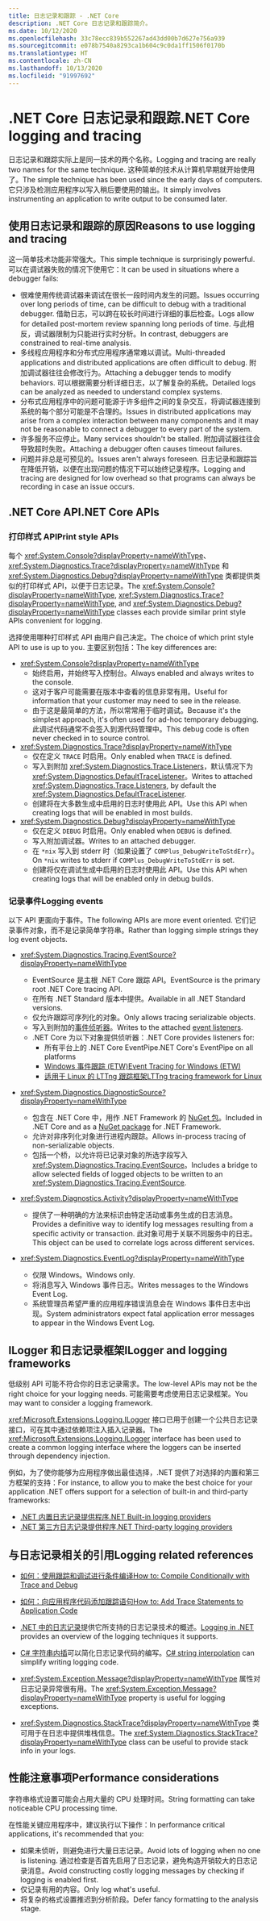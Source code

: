 ```yaml
---
title: 日志记录和跟踪 - .NET Core
description: .NET Core 日志记录和跟踪简介。
ms.date: 10/12/2020
ms.openlocfilehash: 33c78ecc839b552267ad43dd00b7d627e756a939
ms.sourcegitcommit: e078b7540a8293ca1b604c9c0da1ff1506f0170b
ms.translationtype: HT
ms.contentlocale: zh-CN
ms.lasthandoff: 10/13/2020
ms.locfileid: "91997692"
---
```

# <a name="net-core-logging-and-tracing"></a><span data-ttu-id="3a6a1-103">.NET Core 日志记录和跟踪</span><span class="sxs-lookup"><span data-stu-id="3a6a1-103">.NET Core logging and tracing</span></span>

<span data-ttu-id="3a6a1-104">日志记录和跟踪实际上是同一技术的两个名称。</span><span class="sxs-lookup"><span data-stu-id="3a6a1-104">Logging and tracing are really two names for the same technique.</span></span> <span data-ttu-id="3a6a1-105">这种简单的技术从计算机早期就开始使用了。</span><span class="sxs-lookup"><span data-stu-id="3a6a1-105">The simple technique has been used since the early days of computers.</span></span> <span data-ttu-id="3a6a1-106">它只涉及检测应用程序以写入稍后要使用的输出。</span><span class="sxs-lookup"><span data-stu-id="3a6a1-106">It simply involves instrumenting an application to write output to be consumed later.</span></span>

## <a name="reasons-to-use-logging-and-tracing"></a><span data-ttu-id="3a6a1-107">使用日志记录和跟踪的原因</span><span class="sxs-lookup"><span data-stu-id="3a6a1-107">Reasons to use logging and tracing</span></span>

<span data-ttu-id="3a6a1-108">这一简单技术功能非常强大。</span><span class="sxs-lookup"><span data-stu-id="3a6a1-108">This simple technique is surprisingly powerful.</span></span> <span data-ttu-id="3a6a1-109">可以在调试器失败的情况下使用它：</span><span class="sxs-lookup"><span data-stu-id="3a6a1-109">It can be used in situations where a debugger fails:</span></span>

- <span data-ttu-id="3a6a1-110">很难使用传统调试器来调试在很长一段时间内发生的问题。</span><span class="sxs-lookup"><span data-stu-id="3a6a1-110">Issues occurring over long periods of time, can be difficult to debug with a traditional debugger.</span></span> <span data-ttu-id="3a6a1-111">借助日志，可以跨在较长时间进行详细的事后检查。</span><span class="sxs-lookup"><span data-stu-id="3a6a1-111">Logs allow for detailed post-mortem review spanning long periods of time.</span></span> <span data-ttu-id="3a6a1-112">与此相反，调试器限制为只能进行实时分析。</span><span class="sxs-lookup"><span data-stu-id="3a6a1-112">In contrast, debuggers are constrained to real-time analysis.</span></span>
- <span data-ttu-id="3a6a1-113">多线程应用程序和分布式应用程序通常难以调试。</span><span class="sxs-lookup"><span data-stu-id="3a6a1-113">Multi-threaded applications and distributed applications are often difficult to debug.</span></span>  <span data-ttu-id="3a6a1-114">附加调试器往往会修改行为。</span><span class="sxs-lookup"><span data-stu-id="3a6a1-114">Attaching a debugger tends to modify behaviors.</span></span> <span data-ttu-id="3a6a1-115">可以根据需要分析详细日志，以了解复杂的系统。</span><span class="sxs-lookup"><span data-stu-id="3a6a1-115">Detailed logs can be analyzed as needed to understand complex systems.</span></span>
- <span data-ttu-id="3a6a1-116">分布式应用程序中的问题可能源于许多组件之间的复杂交互，将调试器连接到系统的每个部分可能是不合理的。</span><span class="sxs-lookup"><span data-stu-id="3a6a1-116">Issues in distributed applications may arise from a complex interaction between many components and it may not be reasonable to connect a debugger to every part of the system.</span></span>
- <span data-ttu-id="3a6a1-117">许多服务不应停止。</span><span class="sxs-lookup"><span data-stu-id="3a6a1-117">Many services shouldn't be stalled.</span></span> <span data-ttu-id="3a6a1-118">附加调试器往往会导致超时失败。</span><span class="sxs-lookup"><span data-stu-id="3a6a1-118">Attaching a debugger often causes timeout failures.</span></span>
- <span data-ttu-id="3a6a1-119">问题并非总是可预见的。</span><span class="sxs-lookup"><span data-stu-id="3a6a1-119">Issues aren't always foreseen.</span></span> <span data-ttu-id="3a6a1-120">日志记录和跟踪旨在降低开销，以便在出现问题的情况下可以始终记录程序。</span><span class="sxs-lookup"><span data-stu-id="3a6a1-120">Logging and tracing are designed for low overhead so that programs can always be recording in case an issue occurs.</span></span>

## <a name="net-core-apis"></a><span data-ttu-id="3a6a1-121">.NET Core API</span><span class="sxs-lookup"><span data-stu-id="3a6a1-121">.NET Core APIs</span></span>

### <a name="print-style-apis"></a><span data-ttu-id="3a6a1-122">打印样式 API</span><span class="sxs-lookup"><span data-stu-id="3a6a1-122">Print style APIs</span></span>

<span data-ttu-id="3a6a1-123">每个 <xref:System.Console?displayProperty=nameWithType>、<xref:System.Diagnostics.Trace?displayProperty=nameWithType> 和 <xref:System.Diagnostics.Debug?displayProperty=nameWithType> 类都提供类似的打印样式 API，以便于日志记录。</span><span class="sxs-lookup"><span data-stu-id="3a6a1-123">The <xref:System.Console?displayProperty=nameWithType>, <xref:System.Diagnostics.Trace?displayProperty=nameWithType>, and <xref:System.Diagnostics.Debug?displayProperty=nameWithType> classes each provide similar print style APIs convenient for logging.</span></span>

<span data-ttu-id="3a6a1-124">选择使用哪种打印样式 API 由用户自己决定。</span><span class="sxs-lookup"><span data-stu-id="3a6a1-124">The choice of which print style API to use is up to you.</span></span> <span data-ttu-id="3a6a1-125">主要区别包括：</span><span class="sxs-lookup"><span data-stu-id="3a6a1-125">The key differences are:</span></span>

- <xref:System.Console?displayProperty=nameWithType>
  - <span data-ttu-id="3a6a1-126">始终启用，并始终写入控制台。</span><span class="sxs-lookup"><span data-stu-id="3a6a1-126">Always enabled and always writes to the console.</span></span>
  - <span data-ttu-id="3a6a1-127">这对于客户可能需要在版本中查看的信息非常有用。</span><span class="sxs-lookup"><span data-stu-id="3a6a1-127">Useful for information that your customer may need to see in the release.</span></span>
  - <span data-ttu-id="3a6a1-128">由于这是最简单的方法，所以常常用于临时调试。</span><span class="sxs-lookup"><span data-stu-id="3a6a1-128">Because it's the simplest approach, it's often used for ad-hoc temporary debugging.</span></span> <span data-ttu-id="3a6a1-129">此调试代码通常不会签入到源代码管理中。</span><span class="sxs-lookup"><span data-stu-id="3a6a1-129">This debug code is often never checked in to source control.</span></span>
- <xref:System.Diagnostics.Trace?displayProperty=nameWithType>
  - <span data-ttu-id="3a6a1-130">仅在定义 `TRACE` 时启用。</span><span class="sxs-lookup"><span data-stu-id="3a6a1-130">Only enabled when `TRACE` is defined.</span></span>
  - <span data-ttu-id="3a6a1-131">写入到附加 <xref:System.Diagnostics.Trace.Listeners>，默认情况下为 <xref:System.Diagnostics.DefaultTraceListener>。</span><span class="sxs-lookup"><span data-stu-id="3a6a1-131">Writes to attached <xref:System.Diagnostics.Trace.Listeners>, by default the <xref:System.Diagnostics.DefaultTraceListener>.</span></span>
  - <span data-ttu-id="3a6a1-132">创建将在大多数生成中启用的日志时使用此 API。</span><span class="sxs-lookup"><span data-stu-id="3a6a1-132">Use this API when creating logs that will be enabled in most builds.</span></span>
- <xref:System.Diagnostics.Debug?displayProperty=nameWithType>
  - <span data-ttu-id="3a6a1-133">仅在定义 `DEBUG` 时启用。</span><span class="sxs-lookup"><span data-stu-id="3a6a1-133">Only enabled when `DEBUG` is defined.</span></span>
  - <span data-ttu-id="3a6a1-134">写入附加调试器。</span><span class="sxs-lookup"><span data-stu-id="3a6a1-134">Writes to an attached debugger.</span></span>
  - <span data-ttu-id="3a6a1-135">在 `*nix` 写入到 stderr 时（如果设置了 `COMPlus_DebugWriteToStdErr`）。</span><span class="sxs-lookup"><span data-stu-id="3a6a1-135">On `*nix` writes to stderr if `COMPlus_DebugWriteToStdErr` is set.</span></span>
  - <span data-ttu-id="3a6a1-136">创建将仅在调试生成中启用的日志时使用此 API。</span><span class="sxs-lookup"><span data-stu-id="3a6a1-136">Use this API when creating logs that will be enabled only in debug builds.</span></span>

### <a name="logging-events"></a><span data-ttu-id="3a6a1-137">记录事件</span><span class="sxs-lookup"><span data-stu-id="3a6a1-137">Logging events</span></span>

<span data-ttu-id="3a6a1-138">以下 API 更面向于事件。</span><span class="sxs-lookup"><span data-stu-id="3a6a1-138">The following APIs are more event oriented.</span></span> <span data-ttu-id="3a6a1-139">它们记录事件对象，而不是记录简单字符串。</span><span class="sxs-lookup"><span data-stu-id="3a6a1-139">Rather than logging simple strings they log event objects.</span></span>

- <xref:System.Diagnostics.Tracing.EventSource?displayProperty=nameWithType>
  - <span data-ttu-id="3a6a1-140">EventSource 是主根 .NET Core 跟踪 API。</span><span class="sxs-lookup"><span data-stu-id="3a6a1-140">EventSource is the primary root .NET Core tracing API.</span></span>
  - <span data-ttu-id="3a6a1-141">在所有 .NET Standard 版本中提供。</span><span class="sxs-lookup"><span data-stu-id="3a6a1-141">Available in all .NET Standard versions.</span></span>
  - <span data-ttu-id="3a6a1-142">仅允许跟踪可序列化的对象。</span><span class="sxs-lookup"><span data-stu-id="3a6a1-142">Only allows tracing serializable objects.</span></span>
  - <span data-ttu-id="3a6a1-143">写入到附加的[事件侦听器](xref:System.Diagnostics.Tracing.EventListener)。</span><span class="sxs-lookup"><span data-stu-id="3a6a1-143">Writes to the attached [event listeners](xref:System.Diagnostics.Tracing.EventListener).</span></span>
  - <span data-ttu-id="3a6a1-144">.NET Core 为以下对象提供侦听器：</span><span class="sxs-lookup"><span data-stu-id="3a6a1-144">.NET Core provides listeners for:</span></span>
    - <span data-ttu-id="3a6a1-145">所有平台上的 .NET Core EventPipe</span><span class="sxs-lookup"><span data-stu-id="3a6a1-145">.NET Core's EventPipe on all platforms</span></span>
    - [<span data-ttu-id="3a6a1-146">Windows 事件跟踪 (ETW)</span><span class="sxs-lookup"><span data-stu-id="3a6a1-146">Event Tracing for Windows (ETW)</span></span>](/windows/win32/etw/event-tracing-portal)
    - [<span data-ttu-id="3a6a1-147">适用于 Linux 的 LTTng 跟踪框架</span><span class="sxs-lookup"><span data-stu-id="3a6a1-147">LTTng tracing framework for Linux</span></span>](https://lttng.org/)

- <xref:System.Diagnostics.DiagnosticSource?displayProperty=nameWithType>
  - <span data-ttu-id="3a6a1-148">包含在 .NET Core 中，用作 .NET Framework 的 [NuGet 包](https://www.nuget.org/packages/System.Diagnostics.DiagnosticSource)。</span><span class="sxs-lookup"><span data-stu-id="3a6a1-148">Included in .NET Core and as a [NuGet package](https://www.nuget.org/packages/System.Diagnostics.DiagnosticSource) for .NET Framework.</span></span>
  - <span data-ttu-id="3a6a1-149">允许对非序列化对象进行进程内跟踪。</span><span class="sxs-lookup"><span data-stu-id="3a6a1-149">Allows in-process tracing of non-serializable objects.</span></span>
  - <span data-ttu-id="3a6a1-150">包括一个桥，以允许将已记录对象的所选字段写入 <xref:System.Diagnostics.Tracing.EventSource>。</span><span class="sxs-lookup"><span data-stu-id="3a6a1-150">Includes a bridge to allow selected fields of logged objects to be written to an <xref:System.Diagnostics.Tracing.EventSource>.</span></span>

- <xref:System.Diagnostics.Activity?displayProperty=nameWithType>
  - <span data-ttu-id="3a6a1-151">提供了一种明确的方法来标识由特定活动或事务生成的日志消息。</span><span class="sxs-lookup"><span data-stu-id="3a6a1-151">Provides a definitive way to identify log messages resulting from a specific activity or transaction.</span></span> <span data-ttu-id="3a6a1-152">此对象可用于关联不同服务中的日志。</span><span class="sxs-lookup"><span data-stu-id="3a6a1-152">This object can be used to correlate logs across different services.</span></span>

- <xref:System.Diagnostics.EventLog?displayProperty=nameWithType>
  - <span data-ttu-id="3a6a1-153">仅限 Windows。</span><span class="sxs-lookup"><span data-stu-id="3a6a1-153">Windows only.</span></span>
  - <span data-ttu-id="3a6a1-154">将消息写入 Windows 事件日志。</span><span class="sxs-lookup"><span data-stu-id="3a6a1-154">Writes messages to the Windows Event Log.</span></span>
  - <span data-ttu-id="3a6a1-155">系统管理员希望严重的应用程序错误消息会在 Windows 事件日志中出现。</span><span class="sxs-lookup"><span data-stu-id="3a6a1-155">System administrators expect fatal application error messages to appear in the Windows Event Log.</span></span>

## <a name="ilogger-and-logging-frameworks"></a><span data-ttu-id="3a6a1-156">ILogger 和日志记录框架</span><span class="sxs-lookup"><span data-stu-id="3a6a1-156">ILogger and logging frameworks</span></span>

<span data-ttu-id="3a6a1-157">低级别 API 可能不符合你的日志记录需求。</span><span class="sxs-lookup"><span data-stu-id="3a6a1-157">The low-level APIs may not be the right choice for your logging needs.</span></span> <span data-ttu-id="3a6a1-158">可能需要考虑使用日志记录框架。</span><span class="sxs-lookup"><span data-stu-id="3a6a1-158">You may want to consider a logging framework.</span></span>

<span data-ttu-id="3a6a1-159"><xref:Microsoft.Extensions.Logging.ILogger> 接口已用于创建一个公共日志记录接口，可在其中通过依赖项注入插入记录器。</span><span class="sxs-lookup"><span data-stu-id="3a6a1-159">The <xref:Microsoft.Extensions.Logging.ILogger> interface has been used to create a common logging interface where the loggers can be inserted through dependency injection.</span></span>

<span data-ttu-id="3a6a1-160">例如，为了使你能够为应用程序做出最佳选择，.NET 提供了对选择的内置和第三方框架的支持：</span><span class="sxs-lookup"><span data-stu-id="3a6a1-160">For instance, to allow you to make the best choice for your application .NET offers support for a selection of built-in and third-party frameworks:</span></span>

- [<span data-ttu-id="3a6a1-161">.NET 内置日志记录提供程序</span><span class="sxs-lookup"><span data-stu-id="3a6a1-161">.NET Built-in logging providers</span></span>](../extensions/logging-providers.md#built-in-logging-providers)
- [<span data-ttu-id="3a6a1-162">.NET 第三方日志记录提供程序</span><span class="sxs-lookup"><span data-stu-id="3a6a1-162">.NET Third-party logging providers</span></span>](../extensions/logging-providers.md#third-party-logging-providers)

## <a name="logging-related-references"></a><span data-ttu-id="3a6a1-163">与日志记录相关的引用</span><span class="sxs-lookup"><span data-stu-id="3a6a1-163">Logging related references</span></span>

- [<span data-ttu-id="3a6a1-164">如何：使用跟踪和调试进行条件编译</span><span class="sxs-lookup"><span data-stu-id="3a6a1-164">How to: Compile Conditionally with Trace and Debug</span></span>](../../framework/debug-trace-profile/how-to-compile-conditionally-with-trace-and-debug.md)

- [<span data-ttu-id="3a6a1-165">如何：向应用程序代码添加跟踪语句</span><span class="sxs-lookup"><span data-stu-id="3a6a1-165">How to: Add Trace Statements to Application Code</span></span>](../../framework/debug-trace-profile/how-to-add-trace-statements-to-application-code.md)

- <span data-ttu-id="3a6a1-166">[.NET 中的日志记录](../extensions/logging.md)提供它所支持的日志记录技术的概述。</span><span class="sxs-lookup"><span data-stu-id="3a6a1-166">[Logging in .NET](../extensions/logging.md) provides an overview of the logging techniques it supports.</span></span>

- <span data-ttu-id="3a6a1-167">[C# 字符串内插](../../csharp/language-reference/tokens/interpolated.md)可以简化日志记录代码的编写。</span><span class="sxs-lookup"><span data-stu-id="3a6a1-167">[C# string interpolation](../../csharp/language-reference/tokens/interpolated.md) can simplify writing logging code.</span></span>

- <span data-ttu-id="3a6a1-168"><xref:System.Exception.Message?displayProperty=nameWithType> 属性对日志记录异常很有用。</span><span class="sxs-lookup"><span data-stu-id="3a6a1-168">The <xref:System.Exception.Message?displayProperty=nameWithType> property is useful for logging exceptions.</span></span>

- <span data-ttu-id="3a6a1-169"><xref:System.Diagnostics.StackTrace?displayProperty=nameWithType> 类可用于在日志中提供堆栈信息。</span><span class="sxs-lookup"><span data-stu-id="3a6a1-169">The <xref:System.Diagnostics.StackTrace?displayProperty=nameWithType> class can be useful to provide stack info in your logs.</span></span>

## <a name="performance-considerations"></a><span data-ttu-id="3a6a1-170">性能注意事项</span><span class="sxs-lookup"><span data-stu-id="3a6a1-170">Performance considerations</span></span>

<span data-ttu-id="3a6a1-171">字符串格式设置可能会占用大量的 CPU 处理时间。</span><span class="sxs-lookup"><span data-stu-id="3a6a1-171">String formatting can take noticeable CPU processing time.</span></span>

<span data-ttu-id="3a6a1-172">在性能关键应用程序中，建议执行以下操作：</span><span class="sxs-lookup"><span data-stu-id="3a6a1-172">In performance critical applications, it's recommended that you:</span></span>

- <span data-ttu-id="3a6a1-173">如果未侦听，则避免进行大量日志记录。</span><span class="sxs-lookup"><span data-stu-id="3a6a1-173">Avoid lots of logging when no one is listening.</span></span> <span data-ttu-id="3a6a1-174">通过检查是否首先启用了日志记录，避免构造开销较大的日志记录消息。</span><span class="sxs-lookup"><span data-stu-id="3a6a1-174">Avoid constructing costly logging messages by checking if logging is enabled first.</span></span>
- <span data-ttu-id="3a6a1-175">仅记录有用的内容。</span><span class="sxs-lookup"><span data-stu-id="3a6a1-175">Only log what's useful.</span></span>
- <span data-ttu-id="3a6a1-176">将复杂的格式设置推迟到分析阶段。</span><span class="sxs-lookup"><span data-stu-id="3a6a1-176">Defer fancy formatting to the analysis stage.</span></span>
